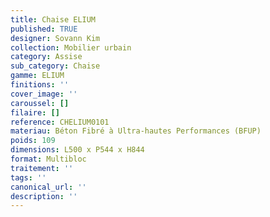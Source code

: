 ```yaml
---
title: Chaise ELIUM 
published: TRUE
designer: Sovann Kim
collection: Mobilier urbain
category: Assise
sub_category: Chaise
gamme: ELIUM
finitions: ''
cover_image: ''
caroussel: []
filaire: []
reference: CHELIUM0101
materiau: Béton Fibré à Ultra-hautes Performances (BFUP)
poids: 109
dimensions: L500 x P544 x H844
format: Multibloc
traitement: ''
tags: ''
canonical_url: ''
description: ''
---
```

